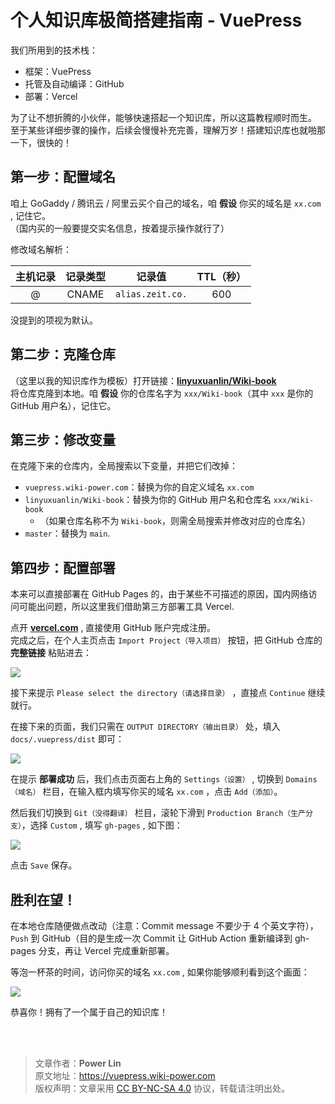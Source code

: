 # 个人知识库极简搭建指南 - VuePress

我们所用到的技术栈：

- 框架：VuePress
- 托管及自动编译：GitHub
- 部署：Vercel

为了让不想折腾的小伙伴，能够快速搭起一个知识库，所以这篇教程顺时而生。  
至于某些详细步骤的操作，后续会慢慢补充完善，理解万岁！搭建知识库也就啪那一下，很快的！

## 第一步：配置域名

咱上 GoGaddy / 腾讯云 / 阿里云买个自己的域名，咱 **假设** 你买的域名是 `xx.com` , 记住它。  
（国内买的一般要提交实名信息，按着提示操作就行了）

修改域名解析：

| 主机记录 | 记录类型 |      记录值      | TTL（秒） |
| :------: | :------: | :--------------: | :-------: |
|    @     |  CNAME   | `alias.zeit.co.` |    600    |

没提到的项视为默认。

## 第二步：克隆仓库

（这里以我的知识库作为模板）打开链接：[**linyuxuanlin/Wiki-book**](https://github.com/linyuxuanlin/Wiki-book)  
将仓库克隆到本地。咱 **假设** 你的仓库名字为 `xxx/Wiki-book`（其中 `xxx` 是你的 GitHub 用户名），记住它。

## 第三步：修改变量

在克隆下来的仓库内，全局搜索以下变量，并把它们改掉：

- `vuepress.wiki-power.com`：替换为你的自定义域名 `xx.com`
- `linyuxuanlin/Wiki-book`：替换为你的 GitHub 用户名和仓库名 `xxx/Wiki-book`
  - （如果仓库名称不为 `Wiki-book`，则需全局搜索并修改对应的仓库名）
- `master`：替换为 `main`.

## 第四步：配置部署

本来可以直接部署在 GitHub Pages 的，由于某些不可描述的原因，国内网络访问可能出问题，所以这里我们借助第三方部署工具 Vercel.

点开 [**vercel.com**](https://vercel.com/) , 直接使用 GitHub 账户完成注册。  
完成之后，在个人主页点击 `Import Project（导入项目）` 按钮，把 GitHub 仓库的 **完整链接** 粘贴进去：

![](https://wiki-media-1253965369.cos.ap-guangzhou.myqcloud.com/img/20201122232933.jpg)

接下来提示 `Please select the directory（请选择目录）` ，直接点 `Continue` 继续就行。

在接下来的页面，我们只需在 `OUTPUT DIRECTORY（输出目录）` 处，填入 `docs/.vuepress/dist` 即可：

![](https://wiki-media-1253965369.cos.ap-guangzhou.myqcloud.com/img/20201122235715.jpg)

在提示 **部署成功** 后，我们点击页面右上角的 `Settings（设置）` , 切换到 `Domains（域名）` 栏目，在输入框内填写你买的域名 `xx.com` ，点击 `Add（添加）`。

然后我们切换到 `Git（没得翻译）` 栏目，滚轮下滑到 `Production Branch（生产分支）`，选择 `Custom` , 填写 `gh-pages` , 如下图：

![](https://wiki-media-1253965369.cos.ap-guangzhou.myqcloud.com/img/20201122232843.jpg)

点击 `Save` 保存。

## 胜利在望！

在本地仓库随便做点改动（注意：Commit message 不要少于 4 个英文字符），`Push` 到 GitHub（目的是生成一次 Commit 让 GitHub Action 重新编译到 gh-pages 分支，再让 Vercel 完成重新部署。

等泡一杯茶的时间，访问你买的域名 `xx.com` , 如果你能够顺利看到这个画面：

![](https://wiki-media-1253965369.cos.ap-guangzhou.myqcloud.com/img/20201122233838.jpg)

恭喜你！拥有了一个属于自己的知识库！

<br />

<br />

> 文章作者：**Power Lin**  
> 原文地址：<https://vuepress.wiki-power.com>  
> 版权声明：文章采用 [CC BY-NC-SA 4.0](https://creativecommons.org/licenses/by/4.0/deed.zh) 协议，转载请注明出处。
